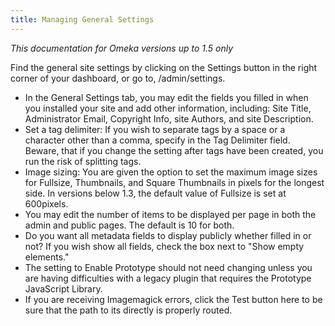 ```yaml
---
title: Managing General Settings
---
```

*This documentation for Omeka versions up to 1.5 only*

Find the general site settings by clicking on the Settings button in the right corner of your dashboard, or go to, /admin/settings.

-   In the General Settings tab, you may edit the fields you filled in when you installed your site and add other information, including: Site Title, Administrator Email, Copyright Info, site Authors, and site Description.
-   Set a tag delimiter: If you wish to separate tags by a space or a character other than a comma, specify in the Tag Delimiter field. Beware, that if you change the setting after tags have been created, you run the risk of splitting tags.
-   Image sizing: You are given the option to set the maximum image sizes for Fullsize, Thumbnails, and Square Thumbnails in pixels for the longest side. In versions below 1.3, the default value of Fullsize is set at 600pixels.
-   You may edit the number of items to be displayed per page in both the admin and public pages. The default is 10 for both.
-   Do you want all metadata fields to display publicly whether filled in or not? If you wish show all fields, check the box next to "Show empty elements."
-   The setting to Enable Prototype should not need changing unless you are having difficulties with a legacy plugin that requires the Prototype JavaScript Library.
-   If you are receiving Imagemagick errors, click the Test button here to be sure that the path to its directly is properly routed.
